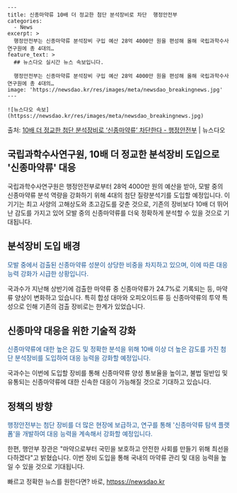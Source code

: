     ---
    title: 신종마약류 10배 더 정교한 첨단 분석장비로 차단  행정안전부
    categories:
      - News
    excerpt: >
      행정안전부는 신종마약류 분석장비 구입 예산 28억 4000만 원을 편성해 올해 국립과학수사연구원에 총 4대의…
    feature_text: >
      ## 뉴스다오 실시간 뉴스 속보입니다.
    
      행정안전부는 신종마약류 분석장비 구입 예산 28억 4000만 원을 편성해 올해 국립과학수사연구원에 총 4대의…
    image: 'https://newsdao.kr/res/images/meta/newsdao_breakingnews.jpg'
    ---
    
    ![뉴스다오 속보](httpss://newsdao.kr/res/images/meta/newsdao_breakingnews.jpg)

<p>출처: <a href="httpss://newsdao.kr/3009" rel="dofollow">10배 더 정교한 첨단 분석장비로 ‘신종마약류’ 차단한다 - 행정안전부</a> | 뉴스다오</p>

<h2>국립과학수사연구원, 10배 더 정교한 분석장비 도입으로 '신종마약류' 대응</h2>

국립과학수사연구원은 행정안전부로부터 28억 4000만 원의 예산을 받아, 모발 중의 신종마약류 분석 역량을 강화하기 위해 4대의 첨단 질량분석기를 도입할 예정입니다. 이 기기는 최고 사양의 고해상도와 초고감도를 갖춘 것으로, 기존의 장비보다 10배 더 뛰어난 감도를 가지고 있어 모발 중의 신종마약류를 더욱 정확하게 분석할 수 있을 것으로 기대됩니다.

<h2><b>분석장비 도입 배경</b></h2>
<p><span style="color: #1a5490;">모발 중에서 검출된 신종마약류 성분이 상당한 비중을 차지하고 있으며, 이에 따른 대응능력 강화가 시급한 상황입니다.</span></p>

국과수가 지난해 상반기에 검출한 마약류 중 신종마약류가 24.7%로 기록되는 등, 마약류 양상이 변화하고 있습니다. 특히 합성 대마와 오피오이드류 등 신종마약류의 투약 특성으로 인해 기존의 검출 장비로는 한계가 있었습니다.

<h2><b>신종마약 대응을 위한 기술적 강화</b></h2>
<p><span style="color: #1a5490;">신종마약류에 대한 높은 감도 및 정확한 분석을 위해 10배 이상 더 높은 감도를 가진 첨단 분석장비를 도입하여 대응 능력을 강화할 예정입니다.</span></p>

국과수는 이번에 도입할 장비를 통해 신종마약류 양성 통보율을 높이고, 불법 밀반입 및 유통되는 신종마약류에 대한 신속한 대응이 가능해질 것으로 기대하고 있습니다.

<h2><b>정책의 방향</b></h2>
<p><span style="color: #1a5490;">행정안전부는 첨단 장비를 더 많은 현장에 보급하고, 연구를 통해 '신종마약류 탐색 플랫폼'을 개발하여 대응 능력을 계속해서 강화할 예정입니다.</span></p>

한편, 행안부 장관은 "마약으로부터 국민을 보호하고 안전한 사회를 만들기 위해 최선을 다하겠다"고 밝혔습니다. 이번 장비 도입을 통해 국내의 마약류 관리 및 대응 능력을 높일 수 있을 것으로 기대됩니다. 

빠르고 정확한 뉴스를 원한다면? 바로, <a href="httpss://newsdao.kr" rel="dofollow">httpss://newsdao.kr</a>


    